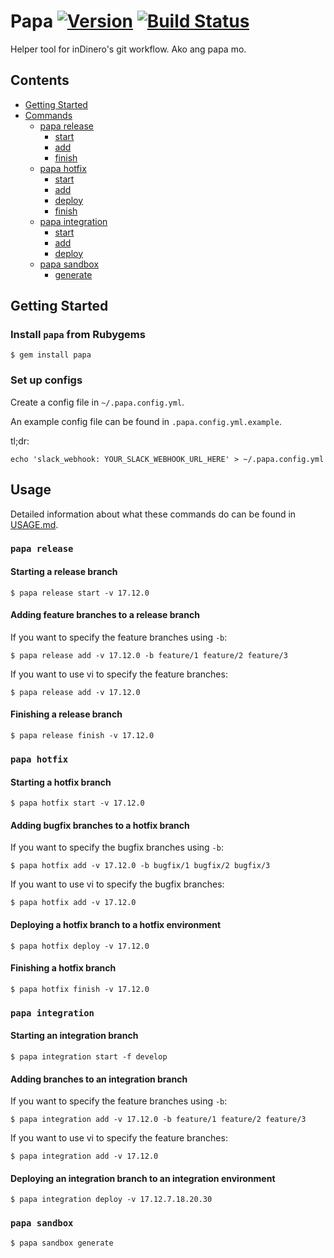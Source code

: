 # Papa [![Version](https://img.shields.io/gem/v/papa.svg?style=flat)](https://rubygems.org/gems/papa) [![Build Status](https://img.shields.io/travis/b-ggs/papa/master.svg?style=flat)](https://travis-ci.org/b-ggs/papa)

Helper tool for inDinero's git workflow. Ako ang papa mo.

## Contents

* [Getting Started](#getting-started)
* [Commands](#commands)
	* [papa release](#papa-release)
	  * [start](#starting-a-release-branch)
	  * [add](#adding-feature-branches-to-a-release-branch)
	  * [finish](#finishing-a-release-branch)
	* [papa hotfix](#papa-hotfix)
	  * [start](#starting-a-hotfix-branch)
	  * [add](#adding-bugfix-branches-to-a-hotfix-branch)
	  * [deploy](#deploying-a-hotfix-branch-to-a-hotfix-environment)
	  * [finish](#finishing-a-hotfix-branch)
	* [papa integration](#papa-integration)
	  * [start](#starting-an-integration-branch)
	  * [add](#adding-branches-to-an-integration-branch)
	  * [deploy](#deploying-an-integration-branch-to-an-integration-environment)
	* [papa sandbox](#papa-sandbox)
	  * [generate](#papa-sandbox)

## Getting Started

### Install `papa` from Rubygems

```
$ gem install papa
```

### Set up configs

Create a config file in `~/.papa.config.yml`.

An example config file can be found in `.papa.config.yml.example`.

tl;dr:

```
echo 'slack_webhook: YOUR_SLACK_WEBHOOK_URL_HERE' > ~/.papa.config.yml
```

## Usage

Detailed information about what these commands do can be found in [USAGE.md](https://github.com/b-ggs/papa/blob/master/USAGE.md).

### `papa release`

#### Starting a release branch

```
$ papa release start -v 17.12.0
```

#### Adding feature branches to a release branch

If you want to specify the feature branches using `-b`:

```
$ papa release add -v 17.12.0 -b feature/1 feature/2 feature/3
```

If you want to use vi to specify the feature branches:

```
$ papa release add -v 17.12.0
```

#### Finishing a release branch

```
$ papa release finish -v 17.12.0
```

### `papa hotfix`

#### Starting a hotfix branch

```
$ papa hotfix start -v 17.12.0
```

#### Adding bugfix branches to a hotfix branch


If you want to specify the bugfix branches using `-b`:

```
$ papa hotfix add -v 17.12.0 -b bugfix/1 bugfix/2 bugfix/3
```

If you want to use vi to specify the bugfix branches:

```
$ papa hotfix add -v 17.12.0
```

#### Deploying a hotfix branch to a hotfix environment

```
$ papa hotfix deploy -v 17.12.0
```

#### Finishing a hotfix branch

```
$ papa hotfix finish -v 17.12.0
```

### `papa integration`

#### Starting an integration branch

```
$ papa integration start -f develop
```

#### Adding branches to an integration branch

If you want to specify the feature branches using `-b`:

```
$ papa integration add -v 17.12.0 -b feature/1 feature/2 feature/3
```

If you want to use vi to specify the feature branches:

```
$ papa integration add -v 17.12.0
```

#### Deploying an integration branch to an integration environment

```
$ papa integration deploy -v 17.12.7.18.20.30
```

### `papa sandbox`

```
$ papa sandbox generate
```
